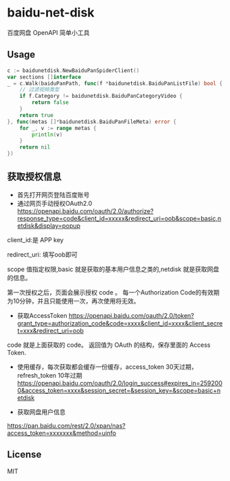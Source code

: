 # baidu-net-disk
百度网盘 OpenAPI 简单小工具

## Usage 

```go
c := baidunetdisk.NewBaiduPanSpiderClient()
var sections []interface
_ = c.Walk(baiduPanPath, func(f *baidunetdisk.BaiduPanListFile) bool {
    // 过滤视频类型
    if f.Category != baidunetdisk.BaiduPanCategoryVideo {
        return false
    }
    return true
}, func(metas []*baidunetdisk.BaiduPanFileMeta) error {
    for _, v := range metas {
        println(v)
    }
    return nil
})
```

## 获取授权信息

- 首先打开网页登陆百度账号
- 通过网页手动授权OAuth2.0
https://openapi.baidu.com/oauth/2.0/authorize?response_type=code&client_id=xxxxx&redirect_uri=oob&scope=basic,netdisk&display=popup

client_id:是 APP key

redirect_uri: 填写oob即可

scope 值指定权限,basic 就是获取的基本用户信息之类的,netdisk 就是获取网盘的信息。

第一次授权之后，页面会展示授权 code 。 每一个Authorization Code的有效期为10分钟，并且只能使用一次，再次使用将无效。

- 获取AccessToken
https://openapi.baidu.com/oauth/2.0/token?grant_type=authorization_code&code=xxxx&client_id=xxxx&client_secret=xxx&redirect_uri=oob

code 就是上面获取的 code。
返回值为 OAuth 的结构，保存里面的 Access Token.

- 使用缓存，每次获取都会缓存一份缓存，access_token 30天过期，refresh_token 10年过期
https://openapi.baidu.com/oauth/2.0/login_success#expires_in=2592000&access_token=xxxx&session_secret=&session_key=&scope=basic+netdisk

- 获取网盘用户信息

https://pan.baidu.com/rest/2.0/xpan/nas?access_token=xxxxxxx&method=uinfo

## License
MIT